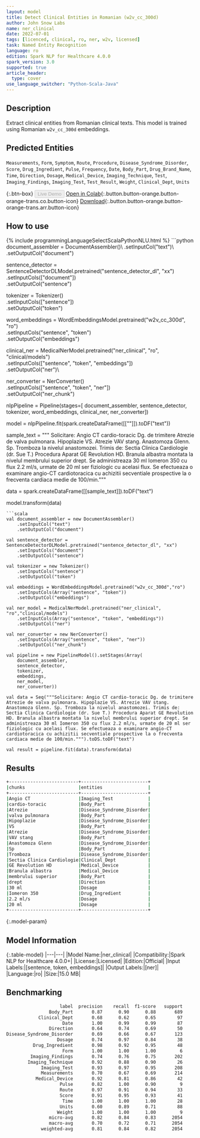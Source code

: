 ```yaml
---
layout: model
title: Detect Clinical Entities in Romanian (w2v_cc_300d)
author: John Snow Labs
name: ner_clinical
date: 2022-07-01
tags: [licenced, clinical, ro, ner, w2v, licensed]
task: Named Entity Recognition
language: ro
edition: Spark NLP for Healthcare 4.0.0
spark_version: 3.0
supported: true
article_header:
  type: cover
use_language_switcher: "Python-Scala-Java"
---
```


## Description

Extract clinical entities from Romanian clinical texts. This model is trained using Romanian `w2v_cc_300d` embeddings.

## Predicted Entities

`Measurements`, `Form`, `Symptom`, `Route`, `Procedure`, `Disease_Syndrome_Disorder`, `Score`, `Drug_Ingredient`, `Pulse`, `Frequency`, `Date`, `Body_Part`, `Drug_Brand_Name`, `Time`, `Direction`, `Dosage`, `Medical_Device`, `Imaging_Technique`, `Test`, `Imaging_Findings`, `Imaging_Test`, `Test_Result`, `Weight`, `Clinical_Dept`, `Units`

{:.btn-box}
<button class="button button-orange" disabled>Live Demo</button>
[Open in Colab](https://colab.research.google.com/github/JohnSnowLabs/spark-nlp-workshop/blob/master/tutorials/Certification_Trainings/Healthcare/1.Clinical_Named_Entity_Recognition_Model.ipynb){:.button.button-orange.button-orange-trans.co.button-icon}
[Download](https://s3.amazonaws.com/auxdata.johnsnowlabs.com/clinical/models/ner_clinical_ro_4.0.0_3.0_1656687302322.zip){:.button.button-orange.button-orange-trans.arr.button-icon}

## How to use



<div class="tabs-box" markdown="1">
{% include programmingLanguageSelectScalaPythonNLU.html %}
```python
document_assembler = DocumentAssembler()\
    .setInputCol("text")\
    .setOutputCol("document")
        
sentence_detector = SentenceDetectorDLModel.pretrained("sentence_detector_dl", "xx")\
    .setInputCols(["document"])\
    .setOutputCol("sentence")
 
tokenizer = Tokenizer()\
    .setInputCols(["sentence"])\
    .setOutputCol("token")

word_embeddings = WordEmbeddingsModel.pretrained("w2v_cc_300d", "ro") \
      .setInputCols("sentence", "token") \
      .setOutputCol("embeddings")

clinical_ner =  MedicalNerModel.pretrained("ner_clinical", "ro", "clinical/models")\
    .setInputCols(["sentence", "token", "embeddings"])\
    .setOutputCol("ner")\

ner_converter = NerConverter()\
    .setInputCols(["sentence", "token", "ner"])\
    .setOutputCol("ner_chunk")

nlpPipeline = Pipeline(stages=[
        document_assembler,
        sentence_detector,
        tokenizer,
        word_embeddings,
        clinical_ner,
        ner_converter])

model = nlpPipeline.fit(spark.createDataFrame([[""]]).toDF("text"))

sample_text = """ Solicitare: Angio CT cardio-toracic Dg. de trimitere Atrezie de valva pulmonara. Hipoplazie VS. Atrezie VAV stang. Anastomoza Glenn. Sp. Tromboza la nivelul anastomozei. Trimis de: Sectia Clinica Cardiologie (dr. Sue T.) Procedura Aparat GE Revolution HD. Branula albastra montata la nivelul membrului superior drept. Se administreaza 30 ml Iomeron 350 cu flux 2.2 ml/s, urmate de 20 ml ser fiziologic cu acelasi flux. Se efectueaza o examinare angio-CT cardiotoracica cu achizitii secventiale prospective la o frecventa cardiaca medie de 100/min."""

data = spark.createDataFrame([[sample_text]]).toDF("text")

model.transform(data)
```
```scala
val document_assembler = new DocumentAssembler()
    .setInputCol("text")
    .setOutputCol("document")

val sentence_detector = SentenceDetectorDLModel.pretrained("sentence_detector_dl", "xx")
    .setInputCols("document")
    .setOutputCol("sentence")

val tokenizer = new Tokenizer()
    .setInputCols("sentence")
    .setOutputCol("token")

val embeddings = WordEmbeddingsModel.pretrained("w2v_cc_300d","ro")
    .setInputCols(Array("sentence", "token"))
    .setOutputCol("embeddings")

val ner_model = MedicalNerModel.pretrained("ner_clinical", "ro","clinical/models")
    .setInputCols(Array("sentence", "token", "embeddings"))
    .setOutputCol("ner")

val ner_converter = new NerConverter()
    .setInputCols(Array("sentence", "token", "ner"))
    .setOutputCol("ner_chunk")

val pipeline = new PipelineModel().setStages(Array(
    document_assembler, 
    sentence_detector,
    tokenizer,
    embeddings,
    ner_model,
    ner_converter))

val data = Seq("""Solicitare: Angio CT cardio-toracic Dg. de trimitere Atrezie de valva pulmonara. Hipoplazie VS. Atrezie VAV stang. Anastomoza Glenn. Sp. Tromboza la nivelul anastomozei. Trimis de: Sectia Clinica Cardiologie (dr. Sue T.) Procedura Aparat GE Revolution HD. Branula albastra montata la nivelul membrului superior drept. Se administreaza 30 ml Iomeron 350 cu flux 2.2 ml/s, urmate de 20 ml ser fiziologic cu acelasi flux. Se efectueaza o examinare angio-CT cardiotoracica cu achizitii secventiale prospective la o frecventa cardiaca medie de 100/min.""").toDS.toDF("text")

val result = pipeline.fit(data).transform(data)
```
</div>

## Results

```bash
+--------------------------+-------------------------+
|chunks                    |entities                 |
+--------------------------+-------------------------+
|Angio CT                  |Imaging_Test             |
|cardio-toracic            |Body_Part                |
|Atrezie                   |Disease_Syndrome_Disorder|
|valva pulmonara           |Body_Part                |
|Hipoplazie                |Disease_Syndrome_Disorder|
|VS                        |Body_Part                |
|Atrezie                   |Disease_Syndrome_Disorder|
|VAV stang                 |Body_Part                |
|Anastomoza Glenn          |Disease_Syndrome_Disorder|
|Sp                        |Body_Part                |
|Tromboza                  |Disease_Syndrome_Disorder|
|Sectia Clinica Cardiologie|Clinical_Dept            |
|GE Revolution HD          |Medical_Device           |
|Branula albastra          |Medical_Device           |
|membrului superior        |Body_Part                |
|drept                     |Direction                |
|30 ml                     |Dosage                   |
|Iomeron 350               |Drug_Ingredient          |
|2.2 ml/s                  |Dosage                   |
|20 ml                     |Dosage                   |
+--------------------------+-------------------------+
```

{:.model-param}
## Model Information

{:.table-model}
|---|---|
|Model Name:|ner_clinical|
|Compatibility:|Spark NLP for Healthcare 4.0.0+|
|License:|Licensed|
|Edition:|Official|
|Input Labels:|[sentence, token, embeddings]|
|Output Labels:|[ner]|
|Language:|ro|
|Size:|15.0 MB|

## Benchmarking

```bash
                    label  precision    recall  f1-score   support
                Body_Part       0.87      0.90      0.88       689
            Clinical_Dept       0.68      0.62      0.65        97
                     Date       1.00      0.99      0.99        87
                Direction       0.64      0.74      0.69        50
Disease_Syndrome_Disorder       0.69      0.66      0.67       123
                   Dosage       0.74      0.97      0.84        38
          Drug_Ingredient       0.98      0.92      0.95        48
                     Form       1.00      1.00      1.00         6
         Imaging_Findings       0.74      0.76      0.75       202
        Imaging_Technique       0.92      0.88      0.90        26
             Imaging_Test       0.93      0.97      0.95       208
             Measurements       0.70      0.67      0.69       214
           Medical_Device       0.92      0.81      0.86        42
                    Pulse       0.82      1.00      0.90         9
                    Route       0.97      0.91      0.94        33
                    Score       0.91      0.95      0.93        41
                     Time       1.00      1.00      1.00        28
                    Units       0.60      0.89      0.71        88
                   Weight       1.00      1.00      1.00         9
                micro-avg       0.82      0.84      0.83      2054
                macro-avg       0.70      0.72      0.71      2054
             weighted-avg       0.81      0.84      0.82      2054
```